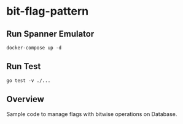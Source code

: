 # bit-flag-pattern

## Run Spanner Emulator

`docker-compose up -d`

## Run Test

`go test -v ./...`

## Overview

Sample code to manage flags with bitwise operations on Database.
